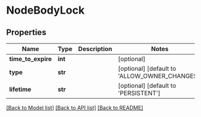 # NodeBodyLock

## Properties
Name | Type | Description | Notes
------------ | ------------- | ------------- | -------------
**time_to_expire** | **int** |  | [optional] 
**type** | **str** |  | [optional] [default to 'ALLOW_OWNER_CHANGES']
**lifetime** | **str** |  | [optional] [default to 'PERSISTENT']

[[Back to Model list]](../README.md#documentation-for-models) [[Back to API list]](../README.md#documentation-for-api-endpoints) [[Back to README]](../README.md)

